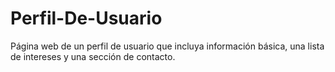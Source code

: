 # Perfil-De-Usuario
Página web de un perfil de usuario que incluya información básica, una lista de intereses y una sección de contacto.
